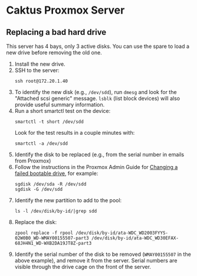 # Caktus Proxmox Server

## Replacing a bad hard drive

This server has 4 bays, only 3 active disks. You can use the spare to load a new drive before removing the old one.

1. Install the new drive.
2. SSH to the server:
   ```
   ssh root@172.20.1.40
   ```
3. To identify the new disk (e.g., `/dev/sdd`), run `dmesg` and look for the "Attached scsi generic" message. `lsblk` (list block devices) will also provide useful summary information.
4. Run a short smartctl test on the device:
   ```
   smartctl -t short /dev/sdd
   ```
   Look for the test results in a couple minutes with:
   ```
   smartctl -a /dev/sdd
   ```
5. Identify the disk to be replaced (e.g., from the serial number in emails from Proxmox)
6. Follow the instructions in the Proxmox Admin Guide for [Changing a failed bootable drive](https://pve.proxmox.com/pve-docs/chapter-sysadmin.html#_zfs_administration), for example:
   ```
   sgdisk /dev/sda -R /dev/sdd
   sgdisk -G /dev/sdd
   ```
7. Identify the new partition to add to the pool:
   ```
   ls -l /dev/disk/by-id/|grep sdd
   ```
8. Replace the disk:
   ```
   zpool replace -f rpool /dev/disk/by-id/ata-WDC_WD2003FYYS-02W0B0_WD-WMAY00155507-part3 /dev/disk/by-id/ata-WDC_WD30EFAX-68JH4N1_WD-WXB2DA19JT8Z-part3
   ```
9. Identify the serial number of the disk to be removed (`WMAY00155507` in the above example), and remove it from the server. Serial numbers are visible through the drive cage on the front of the server.

